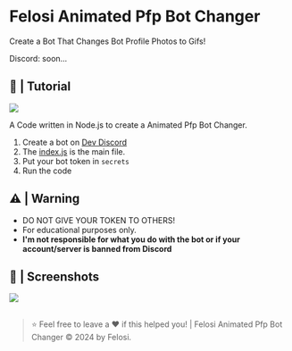 # Felosi Animated Pfp Bot Changer
Create a Bot That Changes Bot Profile Photos to Gifs!

Discord: soon...

## 📝 | Tutorial

![](https://share.creavite.co/65dd4557c218bea4a120517e.gif)

A Code written in Node.js to create a Animated Pfp Bot Changer.

1. Create a bot on [Dev Discord](https://discord.com/developers/applications)
2. The [index.js](https://github.com/FelosiDev/Animated-Pfp-Bot-Changer/blob/main/index.js) is the main file.
3. Put your bot token in `secrets`
4. Run the code

## ⚠️ | Warning
- DO NOT GIVE YOUR TOKEN TO OTHERS!
- For educational purposes only.
- **I'm not responsible for what you do with the bot or if your account/server is banned from Discord**

## 📸 | Screenshots

![](https://img.hotimg.com/Capture-decran-le-2024-02-26-a-20.36.16.png)
##
> ⭐ Feel free to leave a ❤️ if this helped you! | Felosi Animated Pfp Bot Changer © 2024 by Felosi.
